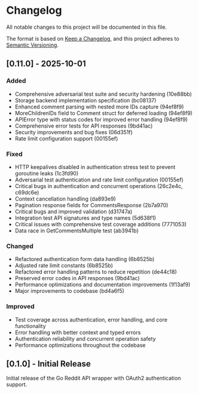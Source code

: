# Changelog

All notable changes to this project will be documented in this file.

The format is based on [Keep a Changelog](https://keepachangelog.com/en/1.0.0/),
and this project adheres to [Semantic Versioning](https://semver.org/spec/v2.0.0.html).

## [0.11.0] - 2025-10-01

### Added
- Comprehensive adversarial test suite and security hardening (10e88bb)
- Storage backend implementation specification (bc08137)
- Enhanced comment parsing with nested more IDs capture (94ef8f9)
- MoreChildrenIDs field to Comment struct for deferred loading (94ef8f9)
- APIError type with status codes for improved error handling (94ef8f9)
- Comprehensive error tests for API responses (9bd41ac)
- Security improvements and bug fixes (06d351f)
- Rate limit configuration support (00155ef)

### Fixed
- HTTP keepalives disabled in authentication stress test to prevent goroutine leaks (1c3fd90)
- Adversarial test authentication and rate limit configuration (00155ef)
- Critical bugs in authentication and concurrent operations (26c2e4c, c69dc6e)
- Context cancellation handling (da893e9)
- Pagination response fields for CommentsResponse (2b7a970)
- Critical bugs and improved validation (d31747a)
- Integration test API signatures and type names (5d638f1)
- Critical issues with comprehensive test coverage additions (7771053)
- Data race in GetCommentsMultiple test (ab3941b)

### Changed
- Refactored authentication form data handling (6b8525b)
- Adjusted rate limit constants (6b8525b)
- Refactored error handling patterns to reduce repetition (de44c18)
- Preserved error codes in API responses (9bd41ac)
- Performance optimizations and documentation improvements (1f13af9)
- Major improvements to codebase (bd4a6f5)

### Improved
- Test coverage across authentication, error handling, and core functionality
- Error handling with better context and typed errors
- Authentication reliability and concurrent operation safety
- Performance optimizations throughout the codebase

## [0.1.0] - Initial Release

Initial release of the Go Reddit API wrapper with OAuth2 authentication support.

